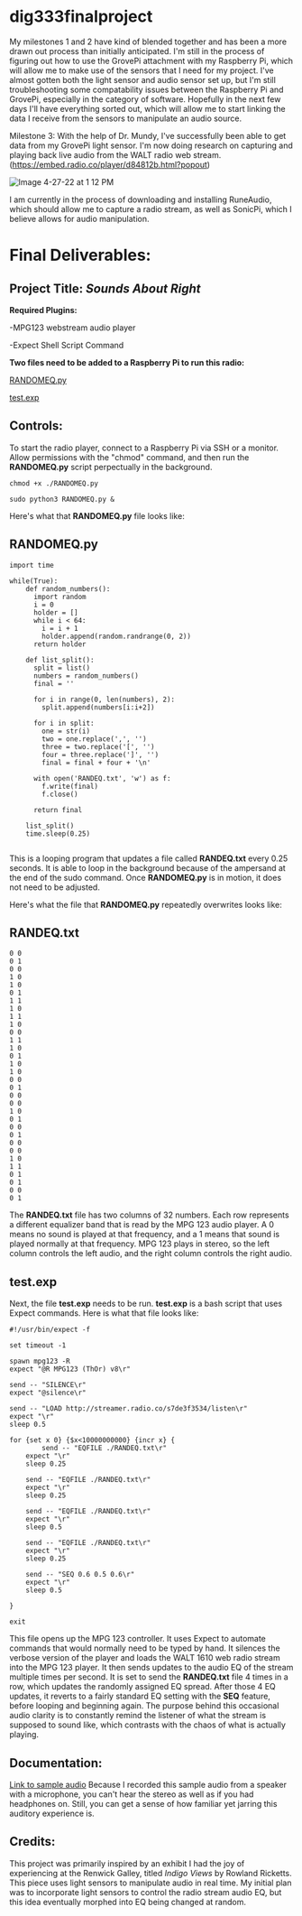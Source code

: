 # dig333finalproject

My milestones 1 and 2 have kind of blended together and has been a more drawn out process than initially anticipated. I'm still in the process of figuring out how to use the GrovePi attachment with my Raspberry Pi, which will allow me to make use of the sensors that I need for my project. I've almost gotten both the light sensor and audio sensor set up, but I'm still troubleshooting some compatability issues between the Raspberry Pi and GrovePi, especially in the category of software. Hopefully in the next few days I'll have everything sorted out, which will allow me to start linking the data I receive from the sensors to manipulate an audio source. 

Milestone 3:
With the help of Dr. Mundy, I've successfully been able to get data from my GrovePi light sensor. I'm now doing research on capturing and playing back live audio from the WALT radio web stream. (https://embed.radio.co/player/d84812b.html?popout)

![Image 4-27-22 at 1 12 PM](https://user-images.githubusercontent.com/98902048/165582164-beb5b97b-be78-4b85-bbfe-bf42091e46f6.jpg)
 
I am currently in the process of downloading and installing RuneAudio, which should allow me to capture a radio stream, as well as SonicPi, which I believe allows for audio manipulation.



# Final Deliverables:
## Project Title: ***Sounds About Right***

**Required Plugins:**

 -MPG123 webstream audio player
 
 -Expect Shell Script Command
 

**Two files need to be added to a Raspberry Pi to run this radio:**

[RANDOMEQ.py](#randomeqpy)

[test.exp](#testexp)

## Controls:
To start the radio player, connect to a Raspberry Pi via SSH or a monitor. Allow permissions with the "chmod" command, and then run the **RANDOMEQ.py** script perpectually in the background.
```
chmod +x ./RANDOMEQ.py
```
```
sudo python3 RANDOMEQ.py &
```
Here's what that **RANDOMEQ.py** file looks like:

## RANDOMEQ.py
```
import time
  
while(True):
    def random_numbers():
      import random
      i = 0
      holder = []
      while i < 64:
        i = i + 1
        holder.append(random.randrange(0, 2))
      return holder

    def list_split():
      split = list()
      numbers = random_numbers()
      final = ''
      
      for i in range(0, len(numbers), 2):
        split.append(numbers[i:i+2])
        
      for i in split:
        one = str(i)
        two = one.replace(',', '')
        three = two.replace('[', '')
        four = three.replace(']', '')
        final = final + four + '\n'

      with open('RANDEQ.txt', 'w') as f:
        f.write(final)
        f.close()

      return final

    list_split()
    time.sleep(0.25)
    
```

This is a looping program that updates a file called **RANDEQ.txt** every 0.25 seconds. It is able to loop in the background because of the ampersand at the end of the sudo command. Once **RANDOMEQ.py** is in motion, it does not need to be adjusted.

Here's what the file that **RANDOMEQ.py** repeatedly overwrites looks like:

## RANDEQ.txt
```
0 0
0 1
0 0
1 0
1 0
0 1
1 1
1 0
1 1
1 0
0 0
1 1
1 0
0 1
1 0
1 0
0 0
0 1
0 0
0 0
1 0
0 1
0 0
0 1
0 0
0 0
1 0
1 1
0 1
0 1
0 0
0 1
```

The **RANDEQ.txt** file has two columns of 32 numbers. Each row represents a different equalizer band that is read by the MPG 123 audio player. A 0 means no sound is played at that frequency, and a 1 means that sound is played normally at that frequency. MPG 123 plays in stereo, so the left column controls the left audio, and the right column controls the right audio. 

## test.exp
Next, the file **test.exp** needs to be run. **test.exp** is a bash script that uses Expect commands. Here is what that file looks like:

```
#!/usr/bin/expect -f

set timeout -1

spawn mpg123 -R
expect "@R MPG123 (ThOr) v8\r"

send -- "SILENCE\r"
expect "@silence\r"

send -- "LOAD http://streamer.radio.co/s7de3f3534/listen\r"
expect "\r"
sleep 0.5

for {set x 0} {$x<10000000000} {incr x} {
        send -- "EQFILE ./RANDEQ.txt\r"
    expect "\r"
    sleep 0.25

    send -- "EQFILE ./RANDEQ.txt\r"
    expect "\r"
    sleep 0.25

    send -- "EQFILE ./RANDEQ.txt\r"
    expect "\r"
    sleep 0.5

    send -- "EQFILE ./RANDEQ.txt\r"
    expect "\r"
    sleep 0.25

    send -- "SEQ 0.6 0.5 0.6\r"
    expect "\r"
    sleep 0.5

}

exit
```
This file opens up the MPG 123 controller. It uses Expect to automate commands that would normally need to be typed by hand. It silences the verbose version of the player and loads the WALT 1610 web radio stream into the MPG 123 player. It then sends updates to the audio EQ of the stream multiple times per second. It is set to send the **RANDEQ.txt** file 4 times in a row, which updates the randomly assigned EQ spread. After those 4 EQ updates, it reverts to a fairly standard EQ setting with the **SEQ** feature, before looping and beginning again. The purpose behind this occasional audio clarity is to constantly remind the listener of what the stream is supposed to sound like, which contrasts with the chaos of what is actually playing.

## Documentation:
[Link to sample audio](https://www.youtube.com/watch?v=KKD7A6xHxi8) 
Because I recorded this sample audio from a speaker with a microphone, you can't hear the stereo as well as if you had headphones on. Still, you can get a sense of how familiar yet jarring this auditory experience is.


## Credits:
This project was primarily inspired by an exhibit I had the joy of experiencing at the Renwick Galley, titled *Indigo Views* by Rowland Ricketts. This piece uses light sensors to manipulate audio in real time. My initial plan was to incorporate light sensors to control the radio stream audio EQ, but this idea eventually morphed into EQ being changed at random. 



